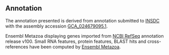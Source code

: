 **Annotation**
----------

The annotation presented is derived from annotation submitted to
[INSDC](http://www.insdc.org) with the assembly accession [GCA\_024679095.1](http://www.ebi.ac.uk/ena/data/view/GCA_024679095.1).

Ensembl Metazoa displaying genes imported from [NCBI RefSeq](https://www.ncbi.nlm.nih.gov/genome/annotation_euk/Eriocheir_sinensis/100) annotation release v100.
Small RNA features, protein features, BLAST hits and cross-references have been
computed by [Ensembl Metazoa](https://metazoa.ensembl.org/info/genome/annotation/index.html).
